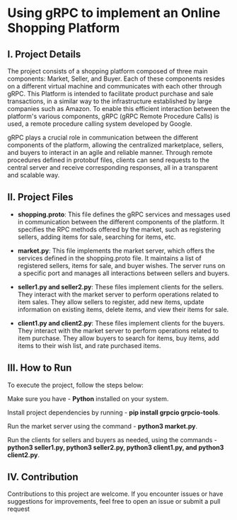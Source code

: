 
# Using gRPC to implement an Online Shopping Platform

## I. Project Details

The project consists of a shopping platform composed of three main components: Market, Seller, and Buyer. Each of these components resides on a different virtual machine and communicates with each other through gRPC. This Platform is intended to facilitate product purchase and sale transactions, in a similar way to the infrastructure established by large companies such as Amazon. To enable this efficient interaction between the platform's various components, gRPC (gRPC Remote Procedure Calls) is used, a remote procedure calling system developed by Google.

gRPC plays a crucial role in communication between the different components of the platform, allowing the centralized marketplace, sellers, and buyers to interact in an agile and reliable manner. Through remote procedures defined in protobuf files, clients can send requests to the central server and receive corresponding responses, all in a transparent and scalable way.

## II. Project Files

- **shopping.proto**: This file defines the gRPC services and messages used in communication between the different components of the platform. It specifies the RPC methods offered by the market, such as registering sellers, adding items for sale, searching for items, etc.

- **market.py**: This file implements the market server, which offers the services defined in the shopping.proto file. It maintains a list of registered sellers, items for sale, and buyer wishes. The server runs on a specific port and manages all interactions between sellers and buyers.

- **seller1.py and seller2.py**: These files implement clients for the sellers. They interact with the market server to perform operations related to item sales. They allow sellers to register, add new items, update information on existing items, delete items, and view their items for sale.

- **client1.py and client2.py**: These files implement clients for the buyers. They interact with the market server to perform operations related to item purchase. They allow buyers to search for items, buy items, add items to their wish list, and rate purchased items.

## III. How to Run

To execute the project, follow the steps below:

Make sure you have - **Python** installed on your system.

Install project dependencies by running - **pip install grpcio grpcio-tools**.

Run the market server using the command - **python3 market.py**.

Run the clients for sellers and buyers as needed, using the commands - **python3 seller1.py, python3 seller2.py, python3 client1.py, and python3 client2.py**.

## IV. Contribution

Contributions to this project are welcome. If you encounter issues or have suggestions for improvements, feel free to open an issue or submit a pull request

